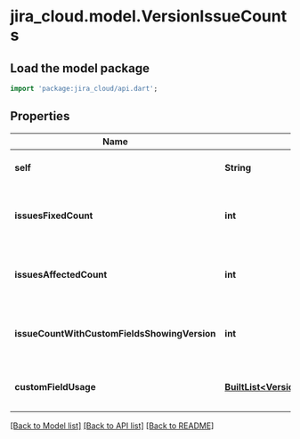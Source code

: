 # jira_cloud.model.VersionIssueCounts

## Load the model package
```dart
import 'package:jira_cloud/api.dart';
```

## Properties
Name | Type | Description | Notes
------------ | ------------- | ------------- | -------------
**self** | **String** | The URL of these count details. | [optional] [default to null]
**issuesFixedCount** | **int** | Count of issues where the &#x60;fixVersion&#x60; is set to the version. | [optional] [default to null]
**issuesAffectedCount** | **int** | Count of issues where the &#x60;affectedVersion&#x60; is set to the version. | [optional] [default to null]
**issueCountWithCustomFieldsShowingVersion** | **int** | Count of issues where a version custom field is set to the version. | [optional] [default to null]
**customFieldUsage** | [**BuiltList&lt;VersionUsageInCustomField&gt;**](VersionUsageInCustomField.md) | List of custom fields using the version. | [optional] [default to const []]

[[Back to Model list]](../README.md#documentation-for-models) [[Back to API list]](../README.md#documentation-for-api-endpoints) [[Back to README]](../README.md)


